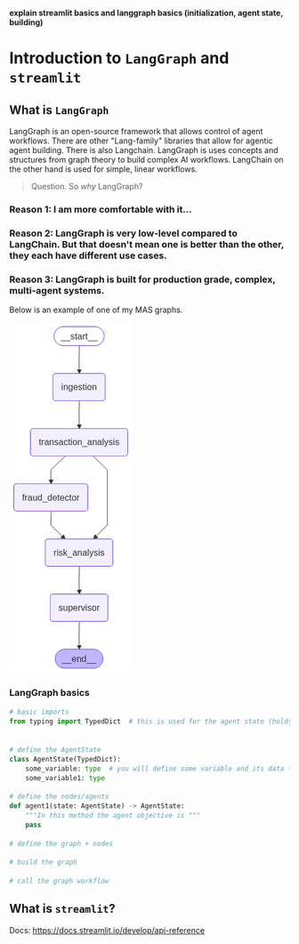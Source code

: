 **explain streamlit basics and langgraph basics (initialization, agent state, building)**
# Introduction to `LangGraph` and `streamlit`

## What is `LangGraph`
LangGraph is an open-source framework that allows control of agent workflows. There are other "Lang-family" libraries that allow for agentic agent building. There is also Langchain. LangGraph is uses concepts and structures from graph theory to build complex AI workflows. LangChain on the other hand is used for simple, linear workflows.

> Question. So *why* LangGraph?

### Reason 1: I am more comfortable with it...
### Reason 2: LangGraph is very low-level compared to LangChain. But that doesn't mean one is better than the other, they each have different use cases.
### Reason 3: LangGraph is built for production grade, complex, multi-agent systems.

Below is an example of one of my MAS graphs.

![Financial Fraud MAS Graph](https://github.com/briannaghinds/ai-chatbot/blob/main/Introduction/fraud_detector_graph.png)

### LangGraph basics
```python
# basic imports
from typing import TypedDict  # this is used for the agent state (holds the memory)


# define the AgentState
class AgentState(TypedDict):
    some_variable: type  # you will define some variable and its data type
    some_variable1: type

# define the nodes/agents
def agent1(state: AgentState) -> AgentState:
    """In this method the agent objective is """
    pass

# define the graph + nodes

# build the graph

# call the graph workflow
```

## What is `streamlit`?
Docs: https://docs.streamlit.io/develop/api-reference

